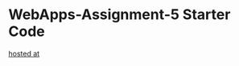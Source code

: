 # WebApps-Assignment-5 Starter Code
[hosted at](https://44-563-webapps-f21.github.io/webapps-s21-assignment-5-kaushik-093/animals.html)